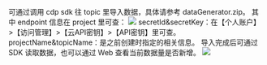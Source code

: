 可通过调用 cdp sdk 往 topic 里导入数据，具体请参考 dataGenerator.zip。
其中 endpoint 信息在 project 里可查：
![](https://main.qcloudimg.com/raw/0298401e85fe5f9285644ef450440087.png)
secretId&secretKey：在【个人账户】>【访问管理】>【云API密钥】>【API密钥】里可查。
projectName&topicName：是之前创建时指定的相关信息。
导入完成后可通过 SDK 读取数据，也可以通过 Web 查看当前数据量是否新增。
![](https://main.qcloudimg.com/raw/55ff4f5bd596a54a27dc68c83982def7.png)

